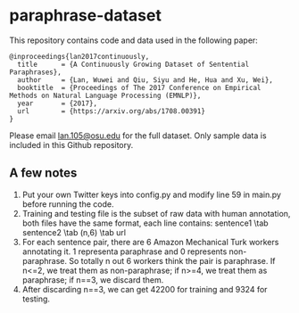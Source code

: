 # paraphrase-dataset
This repository contains code and data used in the following paper:

	@inproceedings{lan2017continuously,
  	  title      = {A Continuously Growing Dataset of Sentential Paraphrases},
  	  author     = {Lan, Wuwei and Qiu, Siyu and He, Hua and Xu, Wei},
  	  booktitle  = {Proceedings of The 2017 Conference on Empirical Methods on Natural Language Processing (EMNLP)},
  	  year       = {2017},
  	  url        = {https://arxiv.org/abs/1708.00391}
  	} 

Please email lan.105@osu.edu for the full dataset. Only sample data is included in this Github repository.

## A few notes
1. Put your own Twitter keys into config.py and modify line 59 in main.py before running the code.
2. Training and testing file is the subset of raw data with human annotation, both files have the same format, each line contains: sentence1 \tab sentence2 \tab (n,6) \tab url
3. For each sentence pair, there are 6 Amazon Mechanical Turk workers annotating it. 1 representa paraphrase and 0 represents non-paraphrase. So totally n out 6 workers think the pair is paraphrase. If n<=2, we treat them as non-paraphrase; if n>=4, we treat them as paraphrase; if n==3, we discard them.
4. After discarding n==3, we can get 42200 for training and 9324 for testing.
